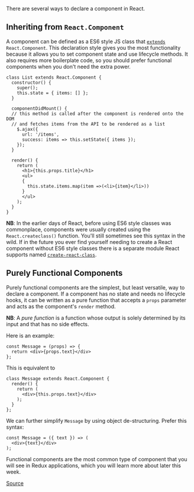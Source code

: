 

There are several ways to declare a component in React.

## Inheriting from `React.Component`

A component can be defined as a ES6 style JS class that [`extends`](https://developer.mozilla.org/en-US/docs/Web/JavaScript/Reference/Classes/extends) `React.Component`. This declaration style gives you the most functionality because it allows you to set component state and use lifecycle methods. It also requires more boilerplate code, so you should prefer functional components when you don't need the extra power.

    class List extends React.Component {
      constructor() {
        super();
        this.state = { items: [] };
      }

      componentDidMount() {
      // this method is called after the component is rendered onto the DOM
      // and fetches items from the API to be rendered as a list
        $.ajax({
          url: '/items',
          success: items => this.setState({ items });
        });
      }

      render() {
        return (
          <h1>{this.props.title}</h1>
          <ul>
          {
            this.state.items.map(item =>(<li>{item}</li>))
          }
          </ul>
        );
      }
    }

**NB**: In the earlier days of React, before using ES6 style classes was commonplace, components were usually created using the `React.createclass()` function. You'll still sometimes see this syntax in the wild. If in the future you ever find yourself needing to create a React component without ES6 style classes there is a separate module React supports named [`create-react-class`](https://reactjs.org/docs/react-without-es6.html).

## Purely Functional Components

Purely functional components are the simplest, but least versatile, way to declare a component. If a component has no state and needs no lifecycle hooks, it can be written as a pure function that accepts a `props` parameter and acts as the component's `render` method.

**NB**: A _pure function_ is a function whose output is solely determined by its input and that has no side effects.

Here is an example:

    const Message = (props) => {
      return <div>{props.text}</div>
    };

This is equivalent to

    class Message extends React.Component {
      render() {
        return (
          <div>{this.props.text}</div>
        );
      }
    };

We can further simplify `Message` by using object de-structuring. Prefer this syntax:

    const Message = ({ text }) => (
      <div>{text}</div>
    );

Functional components are the most common type of component that you will see in Redux applications, which you will learn more about later this week.

[Source](https://open.appacademy.io/learn/full-stack-online/react/declaration)
